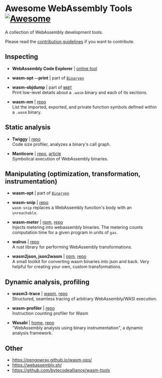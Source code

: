 # Awesome WebAssembly Tools [![Awesome](https://awesome.re/badge.svg)](https://awesome.re)

A collection of WebAssembly development tools.

Please read the [contribution guidelines](CONTRIBUTING.md) if you want to contribute.


## Inspecting

- **WebAssembly Code Explorer** | [online tool](https://wasdk.github.io/wasmcodeexplorer/)  

- **wasm-opt --print** | part of [`Binaryen`](https://github.com/WebAssembly/binaryen)  

- **wasm-objdump** | part of [`WABT`](https://github.com/WebAssembly/wabt)  
  Print low-level details about a `.wasm` binary and each of its sections.

- **wasm-nm** | [repo](https://github.com/fitzgen/wasm-nm)  
  List the imported, exported, and private function symbols defined within a `.wasm` binary.


## Static analysis

- **Twiggy** | [repo](https://github.com/rustwasm/twiggy)  
  Code size profiler, analyzes a binary's call graph.

- **Manticore** | [repo](https://github.com/trailofbits/manticore), [article](https://blog.trailofbits.com/2020/01/31/symbolically-executing-webassembly-in-manticore/)  
  Symbolical execution of WebAssembly binaries.


## Manipulating (optimization, transformation, instrumentation)

- **wasm-opt** | part of [`Binaryen`](https://github.com/WebAssembly/binaryen)  

- **wasm-snip** | [repo](https://github.com/rustwasm/wasm-snip)  
`wasm-snip` replaces a WebAssembly function's body with an `unreachable`.

- **wasm-meter** | [npm](https://www.npmjs.org/package/wasm-metering), [repo](https://github.com/ewasm/wasm-metering)  
Injects metering into webassembly binaries. The metering counts computation time for a given program in units of `gas`.

- **walrus** | [repo](https://github.com/rustwasm/walrus)  
A rust library for performing WebAssembly transformations.

- **wasm2json, json2wasm** | [npm](https://www.npmjs.com/package/wasm-json-toolkit), [repo](https://github.com/ewasm/wasm-json-toolkit)  
A small toolkit for converting wasm binaries into json and back. Very helpful for creating your own, custom transformations.


## Dynamic analysis, profiling

- **wasm3-trace** | [wapm](https://wapm.io/package/vshymanskyy/wasm3), [repo](https://github.com/wasm3/wasm3)  
  Structured, seamless tracing of arbitrary WebAssembly/WASI execution.

- **wasm-profiler** | [repo](https://github.com/dfinity/wasm-profiler)  
  Instruction counting profiler for Wasm

- **Wasabi** | [home](http://wasabi.software-lab.org/), [repo](https://github.com/danleh/wasabi)  
  "WebAssembly analysis using binary instrumentation", a dynamic analysis framework.


## Other

- https://pengowray.github.io/wasm-ops/
- https://webassembly.sh/
- https://github.com/bytecodealliance/wasm-tools


